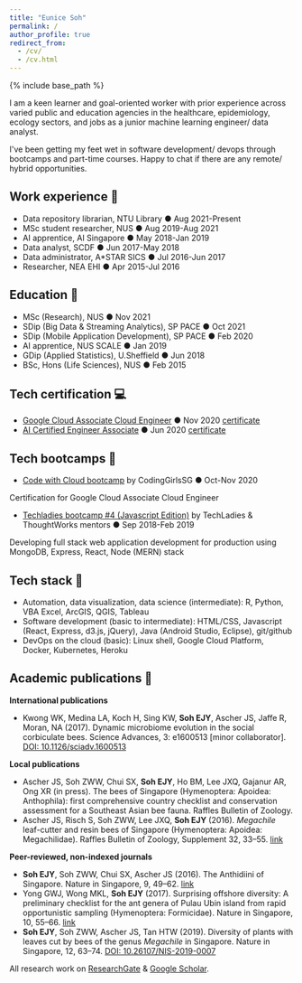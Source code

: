 ```yaml
---
title: "Eunice Soh"
permalink: /
author_profile: true
redirect_from: 
  - /cv/
  - /cv.html
---
```


{% include base_path %}


I am a keen learner and goal-oriented worker with prior experience across varied public and education agencies in the healthcare, epidemiology, ecology sectors, and jobs as a junior machine learning engineer/ data analyst. 

I've been getting my feet wet in software development/ devops through bootcamps and part-time courses. Happy to chat if there are any remote/ hybrid opportunities.

## Work experience 🦟

- Data repository librarian, NTU Library ● Aug 2021-Present
- MSc student researcher, NUS ● Aug 2019-Aug 2021 
- AI apprentice, AI Singapore ● May 2018-Jan 2019 
- Data analyst, SCDF ● Jun 2017-May 2018
- Data administrator, A*STAR SICS ● Jul 2016-Jun 2017
- Researcher, NEA EHI ● Apr 2015-Jul 2016 

## Education 💯

- MSc (Research), NUS ● Nov 2021
- SDip (Big Data & Streaming Analytics), SP PACE ● Oct 2021
- SDip (Mobile Application Development), SP PACE ● Feb 2020
- AI apprentice, NUS SCALE ● Jan 2019 
- GDip (Applied Statistics), U.Sheffield ● Jun 2018
- BSc, Hons (Life Sciences), NUS ● Feb 2015 

## Tech certification 💻

- [Google Cloud Associate Cloud Engineer](https://cloud.google.com/certification/cloud-engineer) ● Nov 2020 [certificate](https://www.credential.net/6dd8ebe9-2d51-4007-96f6-070c26371828)
- [AI Certified Engineer Associate](https://www.aisingapore.org/ai-certification/) ● Jun 2020 [certificate](https://certified.aisingapore.org/aac1f3b4-7ece-4369-bd5a-571fa68efe81)

## Tech bootcamps 💪

- [Code with Cloud bootcamp](https://cloud.codinggirls.sg/) by CodingGirlsSG ● Oct-Nov 2020 

Certification for Google Cloud Associate Cloud Engineer

- [Techladies bootcamp #4 (Javascript Edition)](https://www.youtube.com/watch?v=nXAMaTO-uSw) by TechLadies & ThoughtWorks mentors  ● Sep 2018-Feb 2019 

Developing full stack web application development for production using MongoDB, Express, React, Node (MERN) stack

## Tech stack 🦋

- Automation, data visualization, data science (intermediate): R, Python, VBA Excel, ArcGIS, QGIS, Tableau 
- Software development (basic to intermediate): HTML/CSS, Javascript (React, Express, d3.js, jQuery), Java (Android Studio, Eclipse), git/github 
- DevOps on the cloud (basic): Linux shell, Google Cloud Platform, Docker, Kubernetes, Heroku

## Academic publications 🐝

**International publications**

- Kwong WK, Medina LA, Koch H, Sing KW, **Soh EJY**, Ascher JS, Jaffe R, Moran, NA (2017). Dynamic microbiome evolution in the social corbiculate bees. Science Advances, 3: e1600513 [minor collaborator]. [DOI: 10.1126/sciadv.1600513](https://doi.org/10.1126/sciadv.1600513)

**Local publications**

- Ascher JS, Soh ZWW, Chui SX, **Soh EJY**, Ho BM, Lee JXQ, Gajanur AR, Ong XR (in press). The bees of Singapore (Hymenoptera: Apoidea: Anthophila): first comprehensive country checklist and conservation assessment for a Southeast Asian bee fauna. Raffles Bulletin of Zoology.
- Ascher JS, Risch S, Soh ZWW, Lee JXQ, **Soh EJY** (2016). *Megachile* leaf-cutter and resin bees of Singapore (Hymenoptera: Apoidea: Megachilidae). Raffles Bulletin of Zoology, Supplement 32, 33–55. [link](https://lkcnhm.nus.edu.sg/wp-content/uploads/sites/10/app/uploads/2017/06/S32rbz033-055.pdf)

**Peer-reviewed, non-indexed journals**

- **Soh EJY**, Soh ZWW, Chui SX, Ascher JS (2016). The Anthidiini of Singapore. Nature in Singapore, 9, 49–62. [link](https://lkcnhm.nus.edu.sg/wp-content/uploads/sites/10/app/uploads/2017/04/2016nis049-062.pdf)
- Yong GWJ, Wong MKL, **Soh EJY** (2017). Surprising offshore diversity: A preliminary checklist for the ant genera of Pulau Ubin island from rapid opportunistic sampling (Hymenoptera: Formicidae). Nature in Singapore, 10, 55–66. [link](https://lkcnhm.nus.edu.sg/app/uploads/2017/09/2017nis055-066.pdf)
- **Soh EJY**, Soh ZWW, Ascher JS, Tan HTW (2019). Diversity of plants with leaves cut by bees of the genus *Megachile* in Singapore. Nature in Singapore, 12, 63–74. [DOI: 10.26107/NIS-2019-0007](https://doi.org/10.26107/NIS-2019-0007)


All research work on [ResearchGate](https://www.researchgate.net/profile/Eunice_Soh2/research) & [Google Scholar](https://scholar.google.com/citations?user=8tnjlIUAAAAJ).

